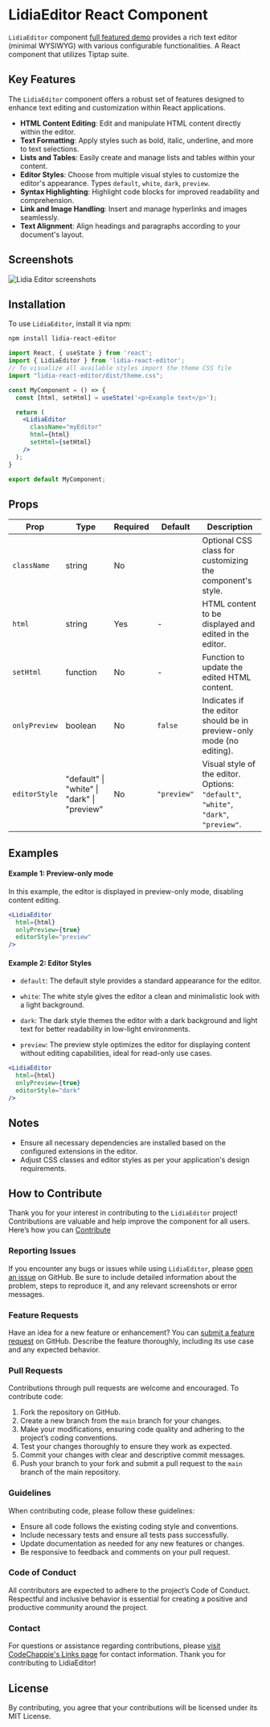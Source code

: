 # LidiaEditor React Component

`LidiaEditor` component [full featured demo](https://lidia-editor.codechappie.com) provides a rich text editor (minimal WYSIWYG) with various configurable functionalities. A React component that utilizes Tiptap suite.

## Key Features

The `LidiaEditor` component offers a robust set of features designed to enhance text editing and customization within React applications.

- **HTML Content Editing**: Edit and manipulate HTML content directly within the editor.
- **Text Formatting**: Apply styles such as bold, italic, underline, and more to text selections.
- **Lists and Tables**: Easily create and manage lists and tables within your content.
- **Editor Styles**: Choose from multiple visual styles to customize the editor's appearance. Types `default`, `white`, `dark`, `preview`.
- **Syntax Highlighting**: Highlight code blocks for improved readability and comprehension.
- **Link and Image Handling**: Insert and manage hyperlinks and images seamlessly.
- **Text Alignment**: Align headings and paragraphs according to your document's layout.

## Screenshots

![Lidia Editor screenshots](https://i.imgur.com/QONqvIe.png)

## Installation

To use `LidiaEditor`, install it via npm:

```bash
npm install lidia-react-editor
```


```jsx
import React, { useState } from 'react';
import { LidiaEditor } from 'lidia-react-editor';
// To visualize all available styles import the theme CSS file
import "lidia-react-editor/dist/theme.css";

const MyComponent = () => {
  const [html, setHtml] = useState('<p>Example text</p>');

  return (
    <LidiaEditor
      className="myEditor"
      html={html}
      setHtml={setHtml}
    />
  );
}

export default MyComponent;

```

## Props

| Prop          | Type                        | Required | Default       | Description                                                                                      |
|---------------|-----------------------------|----------|---------------|--------------------------------------------------------------------------------------------------|
| `className`   | string                      | No       |             | Optional CSS class for customizing the component's style.                                        |
| `html`        | string                      | Yes      | -             | HTML content to be displayed and edited in the editor.                                            |
| `setHtml`     | function                    | No       | -             | Function to update the edited HTML content.                                                       |
| `onlyPreview` | boolean                     | No       | `false`       | Indicates if the editor should be in preview-only mode (no editing).                              |
| `editorStyle` | "default" \| "white" \| "dark" \| "preview" | No       | `"preview"`   | Visual style of the editor. Options: `"default"`, `"white"`, `"dark"`, `"preview"`.            |


## Examples
#### Example 1: Preview-only mode

In this example, the editor is displayed in preview-only mode, disabling content editing.

```jsx
<LidiaEditor
  html={html}
  onlyPreview={true}
  editorStyle="preview"
/>
```

#### Example 2: Editor Styles

* `default`: The default style provides a standard appearance for the editor.

* `white`: The white style gives the editor a clean and minimalistic look with a light background.

* `dark`: The dark style themes the editor with a dark background and light text for better readability in low-light environments.

* `preview`: The preview style optimizes the editor for displaying content without editing capabilities, ideal for read-only use cases.

```jsx
<LidiaEditor
  html={html}
  onlyPreview={true}
  editorStyle="dark"
/>
```

## Notes
* Ensure all necessary dependencies are installed based on the configured extensions in the editor.
* Adjust CSS classes and editor styles as per your application's design requirements.

## How to Contribute

Thank you for your interest in contributing to the `LidiaEditor` project! Contributions are valuable and help improve the component for all users. Here’s how you can [Contribute](https://github.com/codechappie/lidia-react-editor/blob/main/CONTRIBUTING.md)

### Reporting Issues

If you encounter any bugs or issues while using `LidiaEditor`, please [open an issue](https://github.com/codechappie/lidia-react-editor/issues) on GitHub. Be sure to include detailed information about the problem, steps to reproduce it, and any relevant screenshots or error messages.

### Feature Requests

Have an idea for a new feature or enhancement? You can [submit a feature request](https://github.com/codechappie/lidia-react-editor/pulls) on GitHub. Describe the feature thoroughly, including its use case and any expected behavior.

### Pull Requests

Contributions through pull requests are welcome and encouraged. To contribute code:

1. Fork the repository on GitHub.
2. Create a new branch from the `main` branch for your changes.
3. Make your modifications, ensuring code quality and adhering to the project’s coding conventions.
4. Test your changes thoroughly to ensure they work as expected.
5. Commit your changes with clear and descriptive commit messages.
6. Push your branch to your fork and submit a pull request to the `main` branch of the main repository.

### Guidelines

When contributing code, please follow these guidelines:

- Ensure all code follows the existing coding style and conventions.
- Include necessary tests and ensure all tests pass successfully.
- Update documentation as needed for any new features or changes.
- Be responsive to feedback and comments on your pull request.

### Code of Conduct

All contributors are expected to adhere to the project’s Code of Conduct. Respectful and inclusive behavior is essential for creating a positive and productive community around the project.

### Contact

For questions or assistance regarding contributions, please [visit CodeChappie's Links page](https://www.codechappie.com/enlaces) for contact information. Thank you for contributing to LidiaEditor!


## License
By contributing, you agree that your contributions will be licensed under its MIT License.